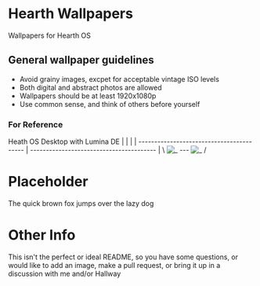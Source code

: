 # Hearth Wallpapers
Wallpapers for Hearth OS

## General wallpaper guidelines


* Avoid grainy images, excpet for acceptable vintage ISO levels
* Both digital and abstract photos are allowed
* Wallpapers should be at least 1920x1080p
* Use common sense, and think of others before yourself

### For Reference

Heath OS Desktop with Lumina DE
|                                           |                                          |
| ----------------------------------------- | ---------------------------------------- |
\ ![_](https://https://ImageURL.extension) --- ![_](https://ImageURL.extension)        /

# Placeholder
The quick brown fox jumps over the lazy dog

# Other Info
This isn't the perfect or ideal README, so you have some questions, or would like to add an image, make a pull request, or bring it up in a discussion with me and/or Hallway
